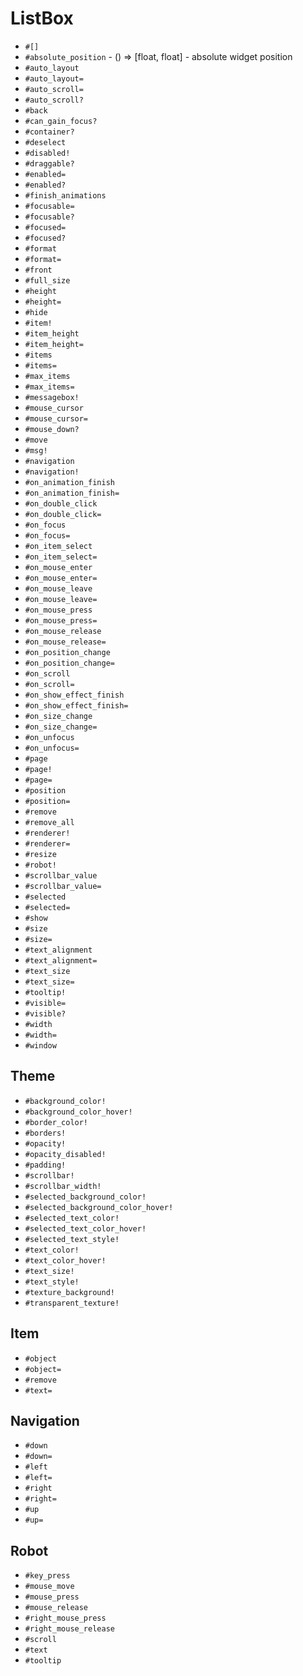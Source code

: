 ListBox
===
- `#[]`
- `#absolute_position` - () => [float, float] - absolute widget position
- `#auto_layout`
- `#auto_layout=`
- `#auto_scroll=`
- `#auto_scroll?`
- `#back`
- `#can_gain_focus?`
- `#container?`
- `#deselect`
- `#disabled!`
- `#draggable?`
- `#enabled=`
- `#enabled?`
- `#finish_animations`
- `#focusable=`
- `#focusable?`
- `#focused=`
- `#focused?`
- `#format`
- `#format=`
- `#front`
- `#full_size`
- `#height`
- `#height=`
- `#hide`
- `#item!`
- `#item_height`
- `#item_height=`
- `#items`
- `#items=`
- `#max_items`
- `#max_items=`
- `#messagebox!`
- `#mouse_cursor`
- `#mouse_cursor=`
- `#mouse_down?`
- `#move`
- `#msg!`
- `#navigation`
- `#navigation!`
- `#on_animation_finish`
- `#on_animation_finish=`
- `#on_double_click`
- `#on_double_click=`
- `#on_focus`
- `#on_focus=`
- `#on_item_select`
- `#on_item_select=`
- `#on_mouse_enter`
- `#on_mouse_enter=`
- `#on_mouse_leave`
- `#on_mouse_leave=`
- `#on_mouse_press`
- `#on_mouse_press=`
- `#on_mouse_release`
- `#on_mouse_release=`
- `#on_position_change`
- `#on_position_change=`
- `#on_scroll`
- `#on_scroll=`
- `#on_show_effect_finish`
- `#on_show_effect_finish=`
- `#on_size_change`
- `#on_size_change=`
- `#on_unfocus`
- `#on_unfocus=`
- `#page`
- `#page!`
- `#page=`
- `#position`
- `#position=`
- `#remove`
- `#remove_all`
- `#renderer!`
- `#renderer=`
- `#resize`
- `#robot!`
- `#scrollbar_value`
- `#scrollbar_value=`
- `#selected`
- `#selected=`
- `#show`
- `#size`
- `#size=`
- `#text_alignment`
- `#text_alignment=`
- `#text_size`
- `#text_size=`
- `#tooltip!`
- `#visible=`
- `#visible?`
- `#width`
- `#width=`
- `#window`
## Theme
- `#background_color!`
- `#background_color_hover!`
- `#border_color!`
- `#borders!`
- `#opacity!`
- `#opacity_disabled!`
- `#padding!`
- `#scrollbar!`
- `#scrollbar_width!`
- `#selected_background_color!`
- `#selected_background_color_hover!`
- `#selected_text_color!`
- `#selected_text_color_hover!`
- `#selected_text_style!`
- `#text_color!`
- `#text_color_hover!`
- `#text_size!`
- `#text_style!`
- `#texture_background!`
- `#transparent_texture!`
## Item
- `#object`
- `#object=`
- `#remove`
- `#text=`
## Navigation
- `#down`
- `#down=`
- `#left`
- `#left=`
- `#right`
- `#right=`
- `#up`
- `#up=`
## Robot
- `#key_press`
- `#mouse_move`
- `#mouse_press`
- `#mouse_release`
- `#right_mouse_press`
- `#right_mouse_release`
- `#scroll`
- `#text`
- `#tooltip`
